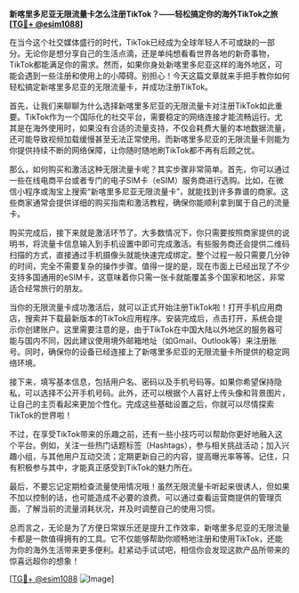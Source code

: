 **新喀里多尼亚无限流量卡怎么注册TikTok？——轻松搞定你的海外TikTok之旅[[TG💪+ @esim1088](https://t.me/s/esim1088)]**

在当今这个社交媒体盛行的时代，TikTok已经成为全球年轻人不可或缺的一部分。无论你是想分享自己的生活点滴，还是单纯想看看世界各地的新奇事物，TikTok都能满足你的需求。然而，如果你身处新喀里多尼亚这样的海外地区，可能会遇到一些注册和使用上的小障碍。别担心！今天这篇文章就来手把手教你如何轻松搞定新喀里多尼亚的无限流量卡，并成功注册TikTok。

首先，让我们来聊聊为什么选择新喀里多尼亚的无限流量卡对注册TikTok如此重要。TikTok作为一个国际化的社交平台，需要稳定的网络连接才能流畅运行。尤其是在海外使用时，如果没有合适的流量支持，不仅会耗费大量的本地数据流量，还可能导致视频加载缓慢甚至无法正常使用。而新喀里多尼亚的无限流量卡则能为你提供持续不断的网络保障，让你随时随地刷TikTok都不再有后顾之忧。

那么，如何购买和激活这种无限流量卡呢？其实步骤非常简单。首先，你可以通过一些在线电商平台或者专门的电子SIM卡（eSIM）服务商进行选购。比如，在微信小程序或淘宝上搜索“新喀里多尼亚无限流量卡”，就能找到许多靠谱的商家。这些商家通常会提供详细的购买指南和激活教程，确保你能顺利拿到属于自己的流量卡。

购买完成后，接下来就是激活环节了。大多数情况下，你只需要按照商家提供的说明书，将流量卡信息输入到手机设置中即可完成激活。有些服务商还会提供二维码扫描的方式，直接通过手机摄像头就能快速完成绑定。整个过程一般只需要几分钟的时间，完全不需要复杂的操作步骤。值得一提的是，现在市面上已经出现了不少支持多国通用的eSIM卡，这意味着你只需一张卡就能覆盖多个国家和地区，非常适合经常旅行的朋友。

当你的无限流量卡成功激活后，就可以正式开始注册TikTok啦！打开手机应用商店，搜索并下载最新版本的TikTok应用程序。安装完成后，点击打开，系统会提示你创建账户。这里需要注意的是，由于TikTok在中国大陆以外地区的服务器可能与国内不同，因此建议使用境外邮箱地址（如Gmail、Outlook等）来注册账号。同时，确保你的设备已经连接上了新喀里多尼亚的无限流量卡所提供的稳定网络环境。

接下来，填写基本信息，包括用户名、密码以及手机号码等。如果你希望保持隐私，可以选择不公开手机号码。此外，还可以根据个人喜好上传头像和背景图片，让自己的主页看起来更加个性化。完成这些基础设置之后，你就可以尽情探索TikTok的世界啦！

不过，在享受TikTok带来的乐趣之前，还有一些小技巧可以帮助你更好地融入这个平台。例如，关注一些热门话题标签（Hashtags），参与相关挑战活动；加入兴趣小组，与其他用户互动交流；定期更新自己的内容，提高曝光率等等。记住，只有积极参与其中，才能真正感受到TikTok的魅力所在。

最后，不要忘记定期检查流量使用情况哦！虽然无限流量卡听起来很诱人，但如果不加以控制的话，也可能造成不必要的浪费。可以通过查看运营商提供的管理页面，了解当前的流量消耗状况，并及时调整自己的使用习惯。

总而言之，无论是为了方便日常娱乐还是提升工作效率，新喀里多尼亚的无限流量卡都是一款值得拥有的工具。它不仅能够帮助你顺畅地注册和使用TikTok，还能为你的海外生活带来更多便利。赶紧动手试试吧，相信你会发现这款产品所带来的惊喜远超你的想象！

[[TG💪+ @esim1088](https://t.me/s/esim1088) ![Image](https://i.postimg.cc/4NQfJmqS/Snipaste-2025-05-13-00-14-12.png)]